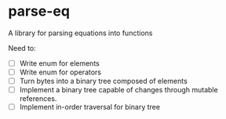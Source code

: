 # parse-eq
A library for parsing equations into functions

Need to:
- [ ]  Write enum for elements
- [ ]  Write enum for operators
- [ ]  Turn bytes into a binary tree composed of elements
- [ ]  Implement a binary tree capable of changes through mutable references.
- [ ]  Implement in-order traversal for binary tree

